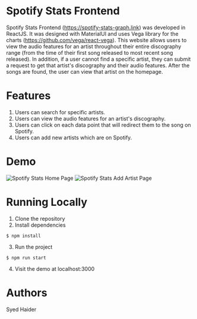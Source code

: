 # Spotify Stats Frontend
Spotify Stats Frontend (https://spotify-stats-graph.link) was developed in ReactJS. It was designed with MaterialUI and uses Vega library for the charts (https://github.com/vega/react-vega). This website allows users to view the audio features for an artist throughout their entire discography range (from the time of their first song released to most recent song released). In addition, if a user cannot find a specific artist, they can submit a request to get that artist's discography and their audio features. After the songs are found, the user can view that artist on the homepage. 

# Features
1) Users can search for specific artists. 
2) Users can view the audio features for an artist's discography. 
3) Users can click on each data point that will redirect them to the song on Spotify.
4) Users can add new artists which are on Spotify.

# Demo
![Spotify Stats Home Page](https://user-images.githubusercontent.com/14322966/110608717-57279000-8141-11eb-9898-d31b6715a5b2.PNG)
![Spotify Stats Add Artist Page](https://user-images.githubusercontent.com/14322966/110608718-5858bd00-8141-11eb-8e3a-e72ec11cce11.PNG)

# Running Locally
1) Clone the repository
2) Install dependencies
```
$ npm install
```
3) Run the project
```
$ npm run start
```
4) Visit the demo at localhost:3000

# Authors
Syed Haider
